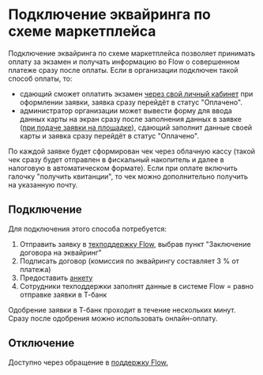 # Подключение эквайринга по схеме маркетплейса

Подключение эквайринга по схеме маркетплейса позволяет принимать оплату за экзамен и получать информацию во Flow о совершенном платеже сразу после оплаты. Если в организации подключен такой способ оплаты, то:

* сдающий сможет оплатить экзамен [через свой личный кабинет](oplata-pri-onlain-podache-zayavki.md) при оформлении заявки, заявка сразу перейдёт в статус "Оплачено".
* администратор организации может вывести форму для ввода данных карты на экран сразу после заполнения данных в заявке ([при подаче заявки на площадке](oplata-na-ploshadke.md)), сдающий заполнит данные своей карты и заявка сразу перейдёт в статус "Оплачено".

По каждой заявке будет сформирован чек через облачную кассу (такой чек сразу будет отправлен в фискальный накопитель и далее в налоговую в автоматическом формате). Если при оплате включить галочку "получить квитанции", то чек можно дополнительно получить на указанную почту.

## Подключение

Для подключения этого способа потребуется:

1. Отправить заявку в [техподдержку Flow](https://forms.yandex.ru/cloud/662cbe9243f74fea695ffa27/), выбрав пункт "Заключение договора на эквайринг"
2. Подписать договор (комиссия по эквайрингу составляет 3 % от платежа)
3. Предоставить [анкету](anketa-dlya-t-banka.md)
4. Сотрудники техподдержки заполнят данные в системе Flow =  равно отправке заявки в Т-банк

Одобрение заявки в Т-банк проходит в течение нескольких минут. Сразу после одобрения можно использовать онлайн-оплату.

## Отключение

Доступно через обращение в [поддержку Flow. ](https://forms.yandex.ru/cloud/662cbe9243f74fea695ffa27/)
